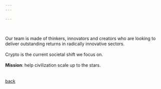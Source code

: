 ```yaml
---
---

---
```

<br>

Our team is made of thinkers, innovators and creators who are looking to deliver outstanding returns in radically innovative sectors.
<br/><br/>
Crypto is the current societal shift we focus on.
<br/><br/>
<strong>Mission</strong>: help civilization scale up to the stars.
<br/><br/><br>
<a class="link" href="/">back</a>
